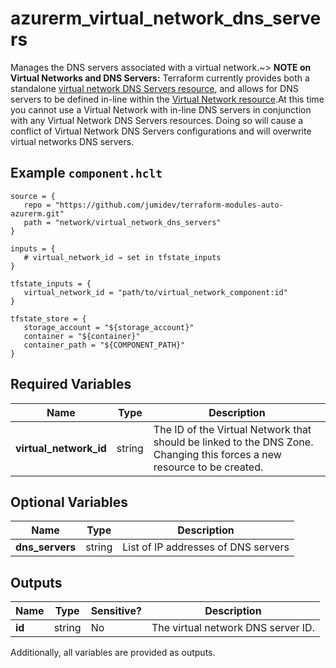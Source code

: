# azurerm_virtual_network_dns_servers

Manages the DNS servers associated with a virtual network.~> **NOTE on Virtual Networks and DNS Servers:** Terraform currently provides both a standalone [virtual network DNS Servers resource](virtual_network_dns_servers.html), and allows for DNS servers to be defined in-line within the [Virtual Network resource](virtual_network.html).At this time you cannot use a Virtual Network with in-line DNS servers in conjunction with any Virtual Network DNS Servers resources. Doing so will cause a conflict of Virtual Network DNS Servers configurations and will overwrite virtual networks DNS servers.

## Example `component.hclt`

```hcl
source = {
   repo = "https://github.com/jumidev/terraform-modules-auto-azurerm.git" 
   path = "network/virtual_network_dns_servers" 
}

inputs = {
   # virtual_network_id → set in tfstate_inputs
}

tfstate_inputs = {
   virtual_network_id = "path/to/virtual_network_component:id" 
}

tfstate_store = {
   storage_account = "${storage_account}" 
   container = "${container}" 
   container_path = "${COMPONENT_PATH}" 
}

```

## Required Variables

| Name | Type |  Description |
| ---- | --------- |  ----------- |
| **virtual_network_id** | string |  The ID of the Virtual Network that should be linked to the DNS Zone. Changing this forces a new resource to be created. | 

## Optional Variables

| Name | Type |  Description |
| ---- | --------- |  ----------- |
| **dns_servers** | string |  List of IP addresses of DNS servers | 



## Outputs

| Name | Type | Sensitive? | Description |
| ---- | ---- | --------- | --------- |
| **id** | string | No  | The virtual network DNS server ID. | 

Additionally, all variables are provided as outputs.
